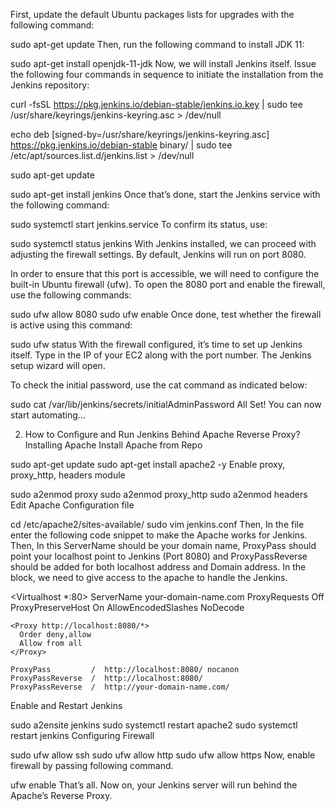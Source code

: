 First, update the default Ubuntu packages lists for upgrades with the following command:

sudo apt-get update
Then, run the following command to install JDK 11:

sudo apt-get install openjdk-11-jdk
Now, we will install Jenkins itself. Issue the following four commands in sequence to initiate the installation from the Jenkins repository:

curl -fsSL https://pkg.jenkins.io/debian-stable/jenkins.io.key | sudo tee \
  /usr/share/keyrings/jenkins-keyring.asc > /dev/null

echo deb [signed-by=/usr/share/keyrings/jenkins-keyring.asc] \
  https://pkg.jenkins.io/debian-stable binary/ | sudo tee \
  /etc/apt/sources.list.d/jenkins.list > /dev/null

sudo apt-get update

sudo apt-get install jenkins
Once that’s done, start the Jenkins service with the following command:

sudo systemctl start jenkins.service
To confirm its status, use:

sudo systemctl status jenkins
With Jenkins installed, we can proceed with adjusting the firewall settings. By default, Jenkins will run on port 8080.

In order to ensure that this port is accessible, we will need to configure the built-in Ubuntu firewall (ufw). To open the 8080 port and enable the firewall, use the following commands:

sudo ufw allow 8080
sudo ufw enable
Once done, test whether the firewall is active using this command:

sudo ufw status
With the firewall configured, it’s time to set up Jenkins itself. Type in the IP of your EC2 along with the port number. The Jenkins setup wizard will open.

To check the initial password, use the cat command as indicated below:

sudo cat /var/lib/jenkins/secrets/initialAdminPassword
All Set! You can now start automating...

2. How to Configure and Run Jenkins Behind Apache Reverse Proxy?
Installing Apache Install Apache from Repo

sudo apt-get update
sudo apt-get install apache2 -y
Enable proxy, proxy_http, headers module

sudo a2enmod proxy
sudo a2enmod proxy_http
sudo a2enmod headers
Edit Apache Configuration file

cd /etc/apache2/sites-available/
sudo vim jenkins.conf
Then, In the file enter the following code snippet to make the Apache works for Jenkins. Then, In this ServerName should be your domain name, ProxyPass should point your localhost point to Jenkins (Port 8080) and ProxyPassReverse should be added for both localhost address and Domain address. In the block, we need to give access to the apache to handle the Jenkins.

<Virtualhost *:80>
    ServerName        your-domain-name.com
    ProxyRequests     Off
    ProxyPreserveHost On
    AllowEncodedSlashes NoDecode
 
    <Proxy http://localhost:8080/*>
      Order deny,allow
      Allow from all
    </Proxy>
 
    ProxyPass         /  http://localhost:8080/ nocanon
    ProxyPassReverse  /  http://localhost:8080/
    ProxyPassReverse  /  http://your-domain-name.com/
</Virtualhost>
Enable and Restart Jenkins

sudo a2ensite jenkins
sudo systemctl restart apache2
sudo systemctl restart jenkins
Configuring Firewall

sudo ufw allow ssh
sudo ufw allow http
sudo ufw allow https
Now, enable firewall by passing following command.

ufw enable
That’s all. Now on, your Jenkins server will run behind the Apache’s Reverse Proxy.
